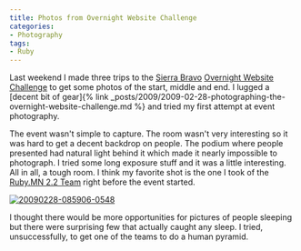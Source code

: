 ```yaml
---
title: Photos from Overnight Website Challenge
categories:
- Photography
tags:
- Ruby
---
```


Last weekend I made three trips to the [Sierra Bravo](http://www.sierra-bravo.com/) [Overnight Website Challenge](http://f1webchallenge.com/) to get some photos of the start, middle and end. I lugged a [decent bit of gear]{% link _posts/2009/2009-02-28-photographing-the-overnight-website-challenge.md %} and tried my first attempt at event photography.




The event wasn't simple to capture. The room wasn't very interesting so it was hard to get a decent backdrop on people. The podium where people presented had natural light behind it which made it nearly impossible to photograph. I tried some long exposure stuff and it was a little interesting. All in all, a tough room. I think my favorite shot is the one I took of the [Ruby.MN 2.2 Team](http://www.f1webchallenge.com/teams/27-Ruby-mn-2-2) right before the event started.

[![20090228-085906-0548](http://farm4.static.flickr.com/3302/3331190067_82e8874509.jpg)](http://www.flickr.com/photos/jthingelstad/3331190067/)

I thought there would be more opportunities for pictures of people sleeping but there were surprising few that actually caught any sleep. I tried, unsuccessfully, to get one of the teams to do a human pyramid.
